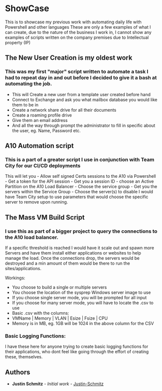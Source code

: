 # ShowCase
This is to showcase my previous work with automating daily life with Powershell and other languages
These are only a few examples of what I can create, due to the nature of the business I work in, I cannot show any examples of scripts written on the company premises due to Intellectual property (IP)
## The New User Creation is my oldest work
### This was my first "major" script written to automate a task I had to repeat day in and out before I decided to give it a bash at automating the job.
- This will Create a new user from a template user created before hand
- Connect to Exchange and ask you what mailbox database you would like them to be in
- Create a network share drive for all their documents
- Create a roaming profile drive
- Give them an email address
- And all the way through prompt the administrator to fill in specific about the user, eg. Name, Password etc.

## A10 Automation script
### This is a part of a greater script I use in conjunction with Team City for our CI/CD deployments
This will let you
        - Allow self signed Certs sessions to the A10 via Powershell
        - Get a token for the API session
        - Get you a session ID
        - choose an Active Partition on the A10 Load Balancer
        - Choose the service group
        - Get you the servers within the Service Group
        - Choose the server(s) to disable
I would have Team City setup to use parameters that would choose the specific server to remove upon running.

## The Mass VM Build Script
### I use this as part of a bigger project to query the connections to the A10 load balancer. 
If a specific threshold is reached I would have it scale out and spawn more Servers and have them install either applications or websites to help manage the load. Once the connections drop, the servers would be destroyed and a min amount of them would be there to run the sites/applications.

 Workings:
   - You choose to build a single or multiple servers
   - You choose the location of the sysprep Windows server image to use
   - If you choose single server mode, you will be prompted for all input
   - If you choose for many server mode, you will have to locate the .csv to use
   - Basic .csv with the columns:
   - VMName | Memory | VLAN | Esize | Fsize | CPU
   - Memory is in MB, eg. 1GB will be 1024 in the above column for the CSV

### Basic Logging Functions:
I have these here for anyone trying to create basic logging functions for their applications, who dont feel like going through the effort of creating these, themselves.

## Authors

* **Justin Schmitz** - *Initial work* - [Justin-Schmitz](https://github.com/Justin-Schmitz)
